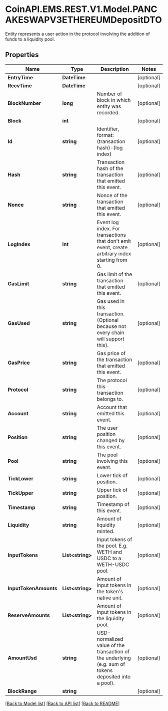 # CoinAPI.EMS.REST.V1.Model.PANCAKESWAPV3ETHEREUMDepositDTO
Entity represents a user action in the protocol involving the addition of funds to a liquidity pool.

## Properties

Name | Type | Description | Notes
------------ | ------------- | ------------- | -------------
**EntryTime** | **DateTime** |  | [optional] 
**RecvTime** | **DateTime** |  | [optional] 
**BlockNumber** | **long** | Number of block in which entity was recorded. | [optional] 
**Block** | **int** |  | [optional] 
**Id** | **string** | Identifier, format: (transaction hash)-(log index) | [optional] 
**Hash** | **string** | Transaction hash of the transaction that emitted this event. | [optional] 
**Nonce** | **string** | Nonce of the transaction that emitted this event. | [optional] 
**LogIndex** | **int** | Event log index. For transactions that don&#39;t emit event, create arbitrary index starting from 0. | [optional] 
**GasLimit** | **string** | Gas limit of the transaction that emitted this event. | [optional] 
**GasUsed** | **string** | Gas used in this transaction. (Optional because not every chain will support this). | [optional] 
**GasPrice** | **string** | Gas price of the transaction that emitted this event. | [optional] 
**Protocol** | **string** | The protocol this transaction belongs to. | [optional] 
**Account** | **string** | Account that emitted this event. | [optional] 
**Position** | **string** | The user position changed by this event. | [optional] 
**Pool** | **string** | The pool involving this event. | [optional] 
**TickLower** | **string** | Lower tick of position. | [optional] 
**TickUpper** | **string** | Upper tick of position. | [optional] 
**Timestamp** | **string** | Timestamp of this event. | [optional] 
**Liquidity** | **string** | Amount of liquidity minted. | [optional] 
**InputTokens** | **List&lt;string&gt;** | Input tokens of the pool. E.g. WETH and USDC to a WETH-USDC pool. | [optional] 
**InputTokenAmounts** | **List&lt;string&gt;** | Amount of input tokens in the token&#39;s native unit. | [optional] 
**ReserveAmounts** | **List&lt;string&gt;** | Amount of input tokens in the liquidity pool. | [optional] 
**AmountUsd** | **string** | USD-normalized value of the transaction of the underlying (e.g. sum of tokens deposited into a pool). | [optional] 
**BlockRange** | **string** |  | [optional] 

[[Back to Model list]](../README.md#documentation-for-models) [[Back to API list]](../README.md#documentation-for-api-endpoints) [[Back to README]](../README.md)

